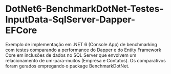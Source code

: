 # DotNet6-BenchmarkDotNet-Testes-InputData-SqlServer-Dapper-EFCore
Exemplo de implementação em .NET 6 (Console App) de benchmarking com testes comparando a performance do Dapper e do Entity Framework Core em inclusões de dados no SQL Server que envolvem um relacionamento de um-para-muitos (Empresa e Contatos). Os comparativos foram gerados empregando o package BenchmarkDotNet.
